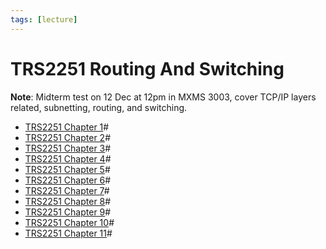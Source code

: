 ```yaml
---
tags: [lecture]
---
```


# TRS2251 Routing And Switching

**Note**: Midterm test on 12 Dec at 12pm in MXMS 3003, cover
TCP/IP layers related, subnetting, routing, and switching.

- [TRS2251 Chapter 1](202209271519.md)#
- [TRS2251 Chapter 2](202210111338.md)#
- [TRS2251 Chapter 3](202210152239.md)#
- [TRS2251 Chapter 4](202210242008.md)#
- [TRS2251 Chapter 5](202211051025.md)#
- [TRS2251 Chapter 6](202211060852.md)#
- [TRS2251 Chapter 7](202211101545.md)#
- [TRS2251 Chapter 8](202212062230.md)#
- [TRS2251 Chapter 9](202212251133.md)#
- [TRS2251 Chapter 10](202302190722.md)#
- [TRS2251 Chapter 11](202302210712.md)#
